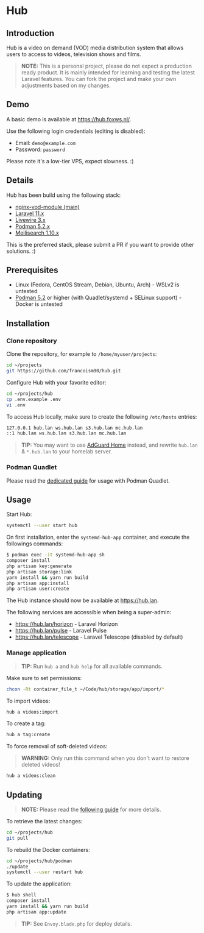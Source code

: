 # Hub

## Introduction

Hub is a video on demand (VOD) media distribution system that allows users to access to videos, television shows and films.

> **NOTE:** This is a personal project, please do not expect a production ready product. It is mainly intended for learning and testing the latest Laravel features. You can fork the project and make your own adjustments based on my changes.

## Demo

A basic demo is available at <https://hub.foxws.nl/>.

Use the following login credentials (editing is disabled):

- Email: `demo@example.com`
- Password: `password`

Please note it's a low-tier VPS, expect slowness. :)

## Details

Hub has been build using the following stack:

- [nginx-vod-module (main)](https://github.com/kaltura/nginx-vod-module)
- [Laravel 11.x](https://laravel.com/)
- [Livewire 3.x](https://livewire.laravel.com/)
- [Podman 5.2.x](https://podman.io/)
- [Meilisearch 1.10.x](https://www.meilisearch.com/)

This is the preferred stack, please submit a PR if you want to provide other solutions. :)

## Prerequisites

- Linux (Fedora, CentOS Stream, Debian, Ubuntu, Arch) - WSLv2 is untested
- [Podman 5.2](https://podman.io/) or higher (with Quadlet/systemd + SELinux support) - Docker is untested

## Installation

### Clone repository

Clone the repository, for example to `/home/myuser/projects`:

```bash
cd ~/projects
git https://github.com/francoism90/hub.git
```

Configure Hub with your favorite editor:

```bash
cd ~/projects/hub
cp .env.example .env
vi .env
```

To access Hub locally, make sure to create the following `/etc/hosts` entries:

```md
127.0.0.1 hub.lan ws.hub.lan s3.hub.lan mc.hub.lan
::1 hub.lan ws.hub.lan s3.hub.lan mc.hub.lan
```

> **TIP:** You may want to use [AdGuard Home](https://adguard.com/en/adguard-home/overview.html) instead, and rewrite `hub.lan` & `*.hub.lan` to your homelab server.

### Podman Quadlet

Please read the [dedicated guide](https://github.com/francoism90/hub/tree/main/podman) for usage with Podman Quadlet.

## Usage

Start Hub:

```bash
systemctl --user start hub
```

On first installation, enter the `systemd-hub-app` container, and execute the followings commands:

```bash
$ podman exec -it systemd-hub-app sh
composer install
php artisan key:generate
php artisan storage:link
yarn install && yarn run build
php artisan app:install
php artisan user:create
```

The Hub instance should now be available at <https://hub.lan>.

The following services are accessible when being a super-admin:

- <https://hub.lan/horizon> - Laravel Horizon
- <https://hub.lan/pulse> - Laravel Pulse
- <https://hub.lan/telescope> - Laravel Telescope (disabled by default)

### Manage application

> **TIP:** Run `hub a` and `hub help` for all available commands.

Make sure to set permissions:

```bash
chcon -Rt container_file_t ~/Code/hub/storage/app/import/*
```

To import videos:

```bash
hub a videos:import
```

To create a tag:

```bash
hub a tag:create
```

To force removal of soft-deleted videos:

> **WARNING:** Only run this command when you don't want to restore deleted videos!

```bash
hub a videos:clean
```

## Updating

> **NOTE:** Please read the [following guide](https://github.com/francoism90/hub/tree/main/podman) for more details.

To retrieve the latest changes:

```bash
cd ~/projects/hub
git pull
```

To rebuild the Docker containers:

```bash
cd ~/projects/hub/podman
./update
systemctl --user restart hub
```

To update the application:

```bash
$ hub shell
composer install
yarn install && yarn run build
php artisan app:update
```

> **TIP:** See `Envoy.blade.php` for deploy details.

